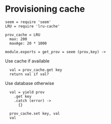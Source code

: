 Provisioning cache
==================

    seem = require 'seem'
    LRU = require 'lru-cache'

    prov_cache = LRU
      max: 200
      maxAge: 20 * 1000

    module.exports = get_prov = seem (prov,key) ->

Use cache if available

      val = prov_cache.get key
      return val if val?

Use database otherwise

      val = yield prov
        .get key
        .catch (error) ->
          {}

      prov_cache.set key, val
      val
